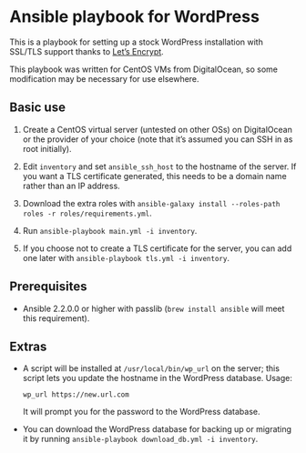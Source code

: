 # Ansible playbook for WordPress

This is a playbook for setting up a stock WordPress installation with
SSL/TLS support thanks to [Let’s Encrypt](https://letsencrypt.org/).

This playbook was written for CentOS VMs from DigitalOcean, so some
modification may be necessary for use elsewhere.

## Basic use

1. Create a CentOS virtual server (untested on other OSs) on
   DigitalOcean or the provider of your choice (note that it’s assumed
   you can SSH in as root initially).

1. Edit `inventory` and set `ansible_ssh_host` to the hostname of the
   server.  If you want a TLS certificate generated, this needs to be
   a domain name rather than an IP address.

1. Download the extra roles with `ansible-galaxy install --roles-path roles -r roles/requirements.yml`.

1. Run `ansible-playbook main.yml -i inventory`.

1. If you choose not to create a TLS certificate for the server, you
   can add one later with `ansible-playbook tls.yml -i inventory`.

## Prerequisites

- Ansible 2.2.0.0 or higher with passlib (`brew install ansible` will
  meet this requirement).

## Extras

- A script will be installed at `/usr/local/bin/wp_url` on the server;
    this script lets you update the hostname in the WordPress database.
    Usage:

    ```shell
    wp_url https://new.url.com
    ```

    It will prompt you for the password to the WordPress database.

- You can download the WordPress database for backing up or migrating
  it by running `ansible-playbook download_db.yml -i inventory`.
